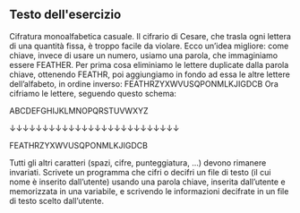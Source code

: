 ## Testo dell'esercizio

Cifratura monoalfabetica casuale. Il cifrario di Cesare, che trasla ogni lettera di una quantità fissa, è troppo facile da violare. Ecco un’idea migliore: come chiave, invece di usare un numero, usiamo una parola, che immaginiamo essere FEATHER. Per prima cosa eliminiamo le lettere duplicate dalla parola chiave, ottenendo FEATHR, poi aggiungiamo in fondo ad essa le altre lettere dell’alfabeto, in ordine inverso:
FEATHRZYXWVUSQPONMLKJIGDCB
Ora cifriamo le lettere, seguendo questo schema:

ABCDEFGHIJKLMNOPQRSTUVWXYZ

↓↓↓↓↓↓↓↓↓↓↓↓↓↓↓↓↓↓↓↓↓↓↓↓↓↓

FEATHRZYXWVUSQPONMLKJIGDCB

Tutti gli altri caratteri (spazi, cifre, punteggiatura, ...) devono rimanere invariati. Scrivete un programma che cifri o decifri un file di testo (il cui nome è inserito dall’utente) usando una parola chiave, inserita dall’utente e memorizzata in una variabile, e scrivendo le informazioni decifrate in un file di testo scelto dall’utente.